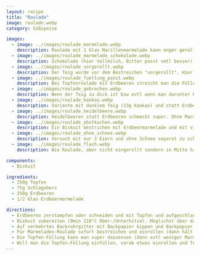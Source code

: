```yaml
---
layout: recipe
title: "Roulade"
image: roulade.webp
category: Süßspeise

images:
  - image: ../images/roulade_marmelade.webp
    description: Roulade mit 1 Glas Marillenmarmelade kann enger gerollt werden (man kann auch frische Marillen zerkleinern, mit etwas Zucker und Marillenmarmelade mischen und reinstreichen. Ist sehr erfrischend und fruchtig)
  - image: ../images/roulade_marmelade_schokolade.webp
    description: Schokolade (hier Vollmilch, Bitter passt vmtl besser) langsam in Wasserbad schmelzen (geringe Temperatur!), dann mit Teigkarte auf Roulade putzen und vorsichtig verstreichen. Dann auf Balkon/Kühlschrank fest werden lassen. Schmeckt super!
  - image: ../images/roulade_vorgerollt.webp
    description: Der Teig wurde vor dem Bestreichen "vorgerollt". Hier mit überschüssigem Schaum von Erdbeermarmelade bestrichen. Evtl Biskuitteig etwas weiter zum Rand streichen als hier.
  - image: ../images/roulade_fuellung_passt.webp
    description: Bei Topfenroulade mit Erdbeeren streicht man die Füllung wie hier besser nur in ein Eck damit sie nicht herausrinnt beim einrollen
  - image: ../images/roulade_gebrochen.webp
    description: Wenn der Teig zu dick ist bzw evtl wenn man darunter Marmelade streicht (wird rutschig) schiebt sich die Füllung raus und die Rolle geht auf
  - image: ../images/roulade_kaokao.webp
    description: Variante mit dunklem Teig (13g Kaokao) und statt Erdbeeren eingelegte Marillen + Marillenmarmelade. War ganz gut aber etwas zuviel Kaokao und Füllung hat nicht ganz gepasst. Evtl besser Butterchreme wie zb bei Tiramisu oder Bananenschnitten machen
  - image: ../images/roulade_heidelbeere.webp
    description: Heidelbeeren statt Erdbeeren schmeckt super. Ohne Marmelade in Füllung war trotzdem recht süß aber etwas Heidelbeermarmelade hätte vmtl gut gepasst
  - image: ../images/roulade_obstkuchen.webp
    description: Ein Biskuit bestrichen mit Erdbeermarmelade und mit vielen Erdbeeren belegt schmeckt super
  - image: ../images/roulade_ohne_schnee.webp
    description: Versuch mit nur 3 Eiern und ohne Schnee separat zu schlagen - Biskuit ist sitzen geblieben und war nicht luftig
  - image: ../images/roulade_flach.webp
    description: Wie Roulade, aber nicht eingerollt sondern in Mitte halbiert, gestapelt (dazwischen und oben Marmelade). Darauf dann die Topfen/Schlagobers Creme und oben geschmolzene Scholokade. War auch sehr gut

components:
  - Biskuit

ingredients:
  - 250g Topfen
  - 75g Schlagobers
  - 250g Erdbeeren
  - 1/2 Glas Erdbeermarmelade

directions:
  - Erdbeeren zerstampfen oder schneiden und mit Topfen und aufgeschlagenen Schlagobers vermischen
  - Biskuit zubereiten (9min 210°C Ober-/Unterhitze). Möglichst über das ganze Blech ausstreichen damit die Roulade dünn wird.
  - Auf verkehrtes Backrohrgitter mit Backpapier kippen und Backpapier welches im Backrohr war abziehen
  - Für Marmeladen-Roulade sofort bestreichen und einrollen (dann hält sie super durch den Dampf)
  - Die Topfen-Füllung kann man super dazuessen (dann evtl weniger Marmelade rein dafür Biskuit bestreichen)
  - Will man die Topfen-Füllung einfüllen, vorab etwas einrollen und Teig für paar Minuten (ACHTUNG 10min ist zu lang dann bricht er!) "an die Biegung gewöhnen". Ausrollen und (evtl nur halbe) Füllung gleichmäßig darüber verteilen. Erneut einrollen und in gerollter Form auskühlen lassen (damit es die Form behält)
---
```

